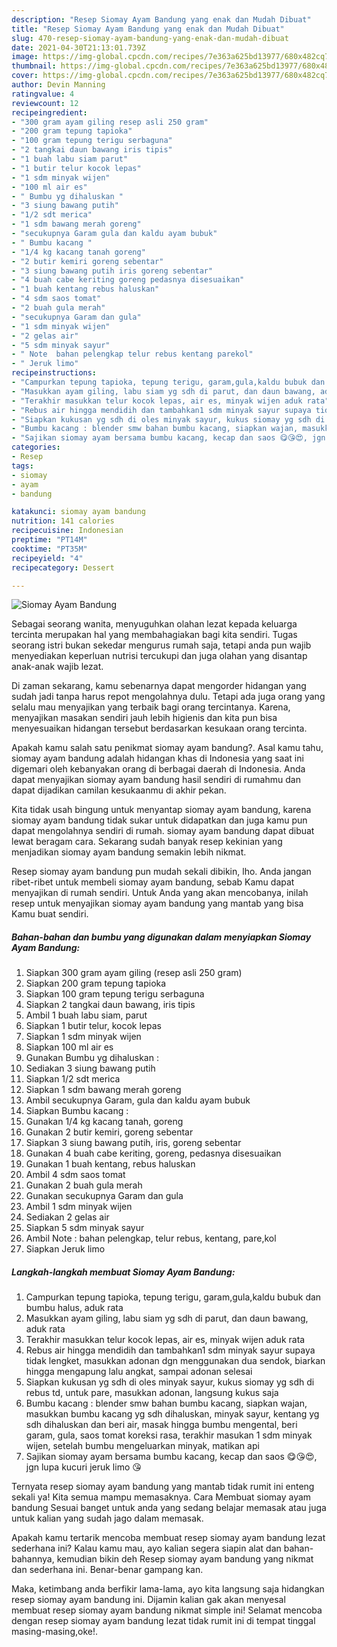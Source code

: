```yaml
---
description: "Resep Siomay Ayam Bandung yang enak dan Mudah Dibuat"
title: "Resep Siomay Ayam Bandung yang enak dan Mudah Dibuat"
slug: 470-resep-siomay-ayam-bandung-yang-enak-dan-mudah-dibuat
date: 2021-04-30T21:13:01.739Z
image: https://img-global.cpcdn.com/recipes/7e363a625bd13977/680x482cq70/siomay-ayam-bandung-foto-resep-utama.jpg
thumbnail: https://img-global.cpcdn.com/recipes/7e363a625bd13977/680x482cq70/siomay-ayam-bandung-foto-resep-utama.jpg
cover: https://img-global.cpcdn.com/recipes/7e363a625bd13977/680x482cq70/siomay-ayam-bandung-foto-resep-utama.jpg
author: Devin Manning
ratingvalue: 4
reviewcount: 12
recipeingredient:
- "300 gram ayam giling resep asli 250 gram"
- "200 gram tepung tapioka"
- "100 gram tepung terigu serbaguna"
- "2 tangkai daun bawang iris tipis"
- "1 buah labu siam parut"
- "1 butir telur kocok lepas"
- "1 sdm minyak wijen"
- "100 ml air es"
- " Bumbu yg dihaluskan "
- "3 siung bawang putih"
- "1/2 sdt merica"
- "1 sdm bawang merah goreng"
- "secukupnya Garam gula dan kaldu ayam bubuk"
- " Bumbu kacang "
- "1/4 kg kacang tanah goreng"
- "2 butir kemiri goreng sebentar"
- "3 siung bawang putih iris goreng sebentar"
- "4 buah cabe keriting goreng pedasnya disesuaikan"
- "1 buah kentang rebus haluskan"
- "4 sdm saos tomat"
- "2 buah gula merah"
- "secukupnya Garam dan gula"
- "1 sdm minyak wijen"
- "2 gelas air"
- "5 sdm minyak sayur"
- " Note  bahan pelengkap telur rebus kentang parekol"
- " Jeruk limo"
recipeinstructions:
- "Campurkan tepung tapioka, tepung terigu, garam,gula,kaldu bubuk dan bumbu halus, aduk rata"
- "Masukkan ayam giling, labu siam yg sdh di parut, dan daun bawang, aduk rata"
- "Terakhir masukkan telur kocok lepas, air es, minyak wijen aduk rata"
- "Rebus air hingga mendidih dan tambahkan1 sdm minyak sayur supaya tidak lengket, masukkan adonan dgn menggunakan dua sendok, biarkan hingga mengapung lalu angkat, sampai adonan selesai"
- "Siapkan kukusan yg sdh di oles minyak sayur, kukus siomay yg sdh di rebus td, untuk pare, masukkan adonan, langsung kukus saja"
- "Bumbu kacang : blender smw bahan bumbu kacang, siapkan wajan, masukkan bumbu kacang yg sdh dihaluskan, minyak sayur, kentang yg sdh dihaluskan dan beri air, masak hingga bumbu mengental, beri garam, gula, saos tomat koreksi rasa, terakhir masukan 1 sdm minyak wijen, setelah bumbu mengeluarkan minyak, matikan api"
- "Sajikan siomay ayam bersama bumbu kacang, kecap dan saos 😋😘😍, jgn lupa kucuri jeruk limo 😘"
categories:
- Resep
tags:
- siomay
- ayam
- bandung

katakunci: siomay ayam bandung 
nutrition: 141 calories
recipecuisine: Indonesian
preptime: "PT14M"
cooktime: "PT35M"
recipeyield: "4"
recipecategory: Dessert

---
```



![Siomay Ayam Bandung](https://img-global.cpcdn.com/recipes/7e363a625bd13977/680x482cq70/siomay-ayam-bandung-foto-resep-utama.jpg)

Sebagai seorang wanita, menyuguhkan olahan lezat kepada keluarga tercinta merupakan hal yang membahagiakan bagi kita sendiri. Tugas seorang istri bukan sekedar mengurus rumah saja, tetapi anda pun wajib menyediakan keperluan nutrisi tercukupi dan juga olahan yang disantap anak-anak wajib lezat.

Di zaman  sekarang, kamu sebenarnya dapat mengorder hidangan yang sudah jadi tanpa harus repot mengolahnya dulu. Tetapi ada juga orang yang selalu mau menyajikan yang terbaik bagi orang tercintanya. Karena, menyajikan masakan sendiri jauh lebih higienis dan kita pun bisa menyesuaikan hidangan tersebut berdasarkan kesukaan orang tercinta. 



Apakah kamu salah satu penikmat siomay ayam bandung?. Asal kamu tahu, siomay ayam bandung adalah hidangan khas di Indonesia yang saat ini digemari oleh kebanyakan orang di berbagai daerah di Indonesia. Anda dapat menyajikan siomay ayam bandung hasil sendiri di rumahmu dan dapat dijadikan camilan kesukaanmu di akhir pekan.

Kita tidak usah bingung untuk menyantap siomay ayam bandung, karena siomay ayam bandung tidak sukar untuk didapatkan dan juga kamu pun dapat mengolahnya sendiri di rumah. siomay ayam bandung dapat dibuat lewat beragam cara. Sekarang sudah banyak resep kekinian yang menjadikan siomay ayam bandung semakin lebih nikmat.

Resep siomay ayam bandung pun mudah sekali dibikin, lho. Anda jangan ribet-ribet untuk membeli siomay ayam bandung, sebab Kamu dapat menyajikan di rumah sendiri. Untuk Anda yang akan mencobanya, inilah resep untuk menyajikan siomay ayam bandung yang mantab yang bisa Kamu buat sendiri.

<!--inarticleads1-->

##### Bahan-bahan dan bumbu yang digunakan dalam menyiapkan Siomay Ayam Bandung:

1. Siapkan 300 gram ayam giling (resep asli 250 gram)
1. Siapkan 200 gram tepung tapioka
1. Siapkan 100 gram tepung terigu serbaguna
1. Siapkan 2 tangkai daun bawang, iris tipis
1. Ambil 1 buah labu siam, parut
1. Siapkan 1 butir telur, kocok lepas
1. Siapkan 1 sdm minyak wijen
1. Siapkan 100 ml air es
1. Gunakan  Bumbu yg dihaluskan :
1. Sediakan 3 siung bawang putih
1. Siapkan 1/2 sdt merica
1. Siapkan 1 sdm bawang merah goreng
1. Ambil secukupnya Garam, gula dan kaldu ayam bubuk
1. Siapkan  Bumbu kacang :
1. Gunakan 1/4 kg kacang tanah, goreng
1. Gunakan 2 butir kemiri, goreng sebentar
1. Siapkan 3 siung bawang putih, iris, goreng sebentar
1. Gunakan 4 buah cabe keriting, goreng, pedasnya disesuaikan
1. Gunakan 1 buah kentang, rebus haluskan
1. Ambil 4 sdm saos tomat
1. Gunakan 2 buah gula merah
1. Gunakan secukupnya Garam dan gula
1. Ambil 1 sdm minyak wijen
1. Sediakan 2 gelas air
1. Siapkan 5 sdm minyak sayur
1. Ambil  Note : bahan pelengkap, telur rebus, kentang, pare,kol
1. Siapkan  Jeruk limo




<!--inarticleads2-->

##### Langkah-langkah membuat Siomay Ayam Bandung:

1. Campurkan tepung tapioka, tepung terigu, garam,gula,kaldu bubuk dan bumbu halus, aduk rata
1. Masukkan ayam giling, labu siam yg sdh di parut, dan daun bawang, aduk rata
1. Terakhir masukkan telur kocok lepas, air es, minyak wijen aduk rata
1. Rebus air hingga mendidih dan tambahkan1 sdm minyak sayur supaya tidak lengket, masukkan adonan dgn menggunakan dua sendok, biarkan hingga mengapung lalu angkat, sampai adonan selesai
1. Siapkan kukusan yg sdh di oles minyak sayur, kukus siomay yg sdh di rebus td, untuk pare, masukkan adonan, langsung kukus saja
1. Bumbu kacang : blender smw bahan bumbu kacang, siapkan wajan, masukkan bumbu kacang yg sdh dihaluskan, minyak sayur, kentang yg sdh dihaluskan dan beri air, masak hingga bumbu mengental, beri garam, gula, saos tomat koreksi rasa, terakhir masukan 1 sdm minyak wijen, setelah bumbu mengeluarkan minyak, matikan api
1. Sajikan siomay ayam bersama bumbu kacang, kecap dan saos 😋😘😍, jgn lupa kucuri jeruk limo 😘




Ternyata resep siomay ayam bandung yang mantab tidak rumit ini enteng sekali ya! Kita semua mampu memasaknya. Cara Membuat siomay ayam bandung Sesuai banget untuk anda yang sedang belajar memasak atau juga untuk kalian yang sudah jago dalam memasak.

Apakah kamu tertarik mencoba membuat resep siomay ayam bandung lezat sederhana ini? Kalau kamu mau, ayo kalian segera siapin alat dan bahan-bahannya, kemudian bikin deh Resep siomay ayam bandung yang nikmat dan sederhana ini. Benar-benar gampang kan. 

Maka, ketimbang anda berfikir lama-lama, ayo kita langsung saja hidangkan resep siomay ayam bandung ini. Dijamin kalian gak akan menyesal membuat resep siomay ayam bandung nikmat simple ini! Selamat mencoba dengan resep siomay ayam bandung lezat tidak rumit ini di tempat tinggal masing-masing,oke!.

